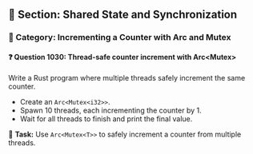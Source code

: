 ## 📘 Section: Shared State and Synchronization
### 🔹 Category: Incrementing a Counter with Arc and Mutex
#### ❓ Question 1030: Thread-safe counter increment with Arc<Mutex<T>>

Write a Rust program where multiple threads safely increment the same counter.

- Create an `Arc<Mutex<i32>>`.
- Spawn 10 threads, each incrementing the counter by 1.
- Wait for all threads to finish and print the final value.

🔧 **Task:** Use `Arc<Mutex<T>>` to safely increment a counter from multiple threads.
